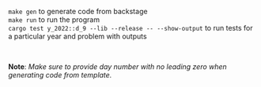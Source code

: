 `make gen` to generate code from backstage <br/>
`make run` to run the program <br/>
`cargo test y_2022::d_9 --lib --release -- --show-output` to run tests for a particular year and problem with outputs

<br/>

<b>Note</b>: <i>Make sure to provide day number with no leading zero when generating code from template.</i>